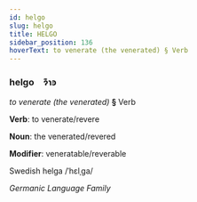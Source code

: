 ```yaml
---
id: helgo
slug: helgo
title: HELGO
sidebar_position: 136
hoverText: to venerate (the venerated) § Verb
---
```


### helgo&emsp;<span kind="abugida">ɂ͊ɿꜿ</span>

*to venerate (the venerated)* **§** Verb

**Verb**: to venerate/revere

**Noun**: the venerated/revered

**Modifier**: veneratable/reverable

Swedish helga /ˈhɛlˌɡa/

*Germanic Language Family*